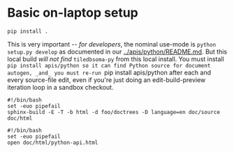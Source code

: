 # Basic on-laptop setup

```
pip install .
```

This is very important -- _for developers_, the nominal use-mode is `python setup.py develop` as documented in our [../apis/python/README.md](../apis/python/README.md). But this local build _will not find_ `tiledbsoma-py` from this local install. You must install `pip install apis/python so it can find Python source for document autogen, _and_ you must re-run `pip install apis/python after each and every source-file edit, even if you're just doing an edit-build-preview iteration loop in a sandbox checkout.

```
#!/bin/bash
set -euo pipefail
sphinx-build -E -T -b html -d foo/doctrees -D language=en doc/source doc/html
```

```
#!/bin/bash
set -euo pipefail
open doc/html/python-api.html
```
